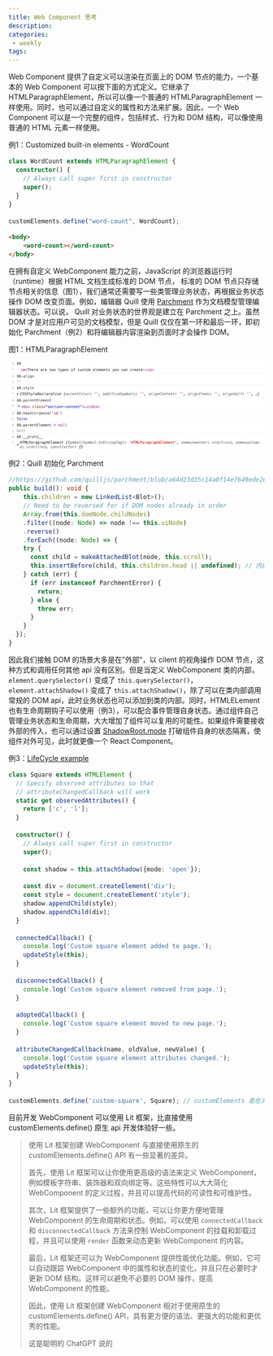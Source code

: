 ```yaml
---
title: Web Component 思考
description:
categories:
 - weekly
tags:
---
```

Web Component 提供了自定义可以渲染在页面上的 DOM 节点的能力，一个基本的 Web Component 可以按下面的方式定义。它继承了 HTMLParagraphElement，所以可以像一个普通的 HTMLParagraphElement 一样使用。同时，也可以通过自定义的属性和方法来扩展。因此，一个 Web Component 可以是一个完整的组件，包括样式、行为和 DOM 结构，可以像使用普通的 HTML 元素一样使用。

例1：Customized built-in elements - WordCount
```typescript
class WordCount extends HTMLParagraphElement {
  constructor() {
    // Always call super first in constructor
    super();
  }
}

customElements.define("word-count", WordCount);
```
```html
<body>
    <word-count></word-count>
</body>
```

在拥有自定义 WebComponent 能力之前，JavaScript 的浏览器运行时（runtime）根据 HTML 文档生成标准的 DOM 节点， 标准的 DOM 节点只存储节点相关的信息（图1），我们通常还需要写一些类管理业务状态，再根据业务状态操作 DOM 改变页面。例如，编辑器 Quill 使用 [Parchment](https://github.com/quilljs/parchment)  作为文档模型管理编辑器状态。可以说， Quill 对业务状态的世界观是建立在 Parchment 之上。虽然 DOM 才是对应用户可见的文档模型，但是 Quill 仅仅在第一环和最后一环，即初始化 Parchment（例2）和将编辑器内容渲染到页面时才会操作 DOM。

图1：HTMLParagraphElement

![HTMLParagraphElement](https://raw.githubusercontent.com/thorseraq/picb/main/imgs/20221211183849.png)

例2：Quill 初始化 Parchment
```typescript
//https://github.com/quilljs/parchment/blob/a64d23d35c14a0f14e7649ede2e24330919ee73d/src/blot/abstract/parent.ts#L64
public build(): void {
    this.children = new LinkedList<Blot>();
  	// Need to be reversed for if DOM nodes already in order
    Array.from(this.domNode.childNodes)
    .filter((node: Node) => node !== this.uiNode)
    .reverse()
    .forEach((node: Node) => {
    try {
      const child = makeAttachedBlot(node, this.scroll);
      this.insertBefore(child, this.children.head || undefined); // 内部使用链表而并非和 DOM 类似的树存储 Blot 节点
    } catch (err) {
      if (err instanceof ParchmentError) {
        return;
      } else {
        throw err;
      }
    }
  });
}
```

因此我们接触 DOM 的场景大多是在”外部“，以 cilent 的视角操作 DOM 节点，这种方式和调用任何其他 api 没有区别。但是当定义 WebComponent 类的内部，`element.querySelector()` 变成了 `this.querySelector()`，`element.attachShadow()` 变成了 `this.attachShadow()`，除了可以在类内部调用常规的 DOM api，此时业务状态也可以添加到类的内部。同时，HTMLELement 也有生命周期钩子可以使用（例3），可以配合事件管理自身状态。通过组件自己管理业务状态和生命周期，大大增加了组件可以复用的可能性。如果组件需要接收外部的传入，也可以通过设置 [ShadowRoot.mode](https://developer.mozilla.org/en-US/docs/Web/API/ShadowRoot/mode) 打破组件自身的状态隔离，使组件对外可见，此时就更像一个 React Component。

例3：[LifeCycle example](https://github.com/mdn/web-components-examples/blob/3bf4d03ce56ce5098709a2693d2e9d92036ee5bc/life-cycle-callbacks/main.js#L2)

```typescript
class Square extends HTMLElement {
  // Specify observed attributes so that
  // attributeChangedCallback will work
  static get observedAttributes() {
    return ['c', 'l'];
  }

  constructor() {
    // Always call super first in constructor
    super();

    const shadow = this.attachShadow({mode: 'open'});

    const div = document.createElement('div');
    const style = document.createElement('style');
    shadow.appendChild(style);
    shadow.appendChild(div);
  }

  connectedCallback() {
    console.log('Custom square element added to page.');
    updateStyle(this);
  }

  disconnectedCallback() {
    console.log('Custom square element removed from page.');
  }

  adoptedCallback() {
    console.log('Custom square element moved to new page.');
  }

  attributeChangedCallback(name, oldValue, newValue) {
    console.log('Custom square element attributes changed.');
    updateStyle(this);
  }
}

customElements.define('custom-square', Square); // customElements 是在浏览器 window 中存在的对象
```

目前开发 WebComponent 可以使用 Lit 框架，比直接使用 customElements.define() 原生 api 开发体验好一些。

> 使用 Lit 框架创建 WebComponent 与直接使用原生的 customElements.define() API 有一些显著的差异。
>
> 首先，使用 Lit 框架可以让你使用更高级的语法来定义 WebComponent，例如模板字符串、装饰器和双向绑定等。这些特性可以大大简化 WebComponent 的定义过程，并且可以提高代码的可读性和可维护性。
>
> 其次，Lit 框架提供了一些额外的功能，可以让你更方便地管理 WebComponent 的生命周期和状态。例如，可以使用 `connectedCallback` 和 `disconnectedCallback` 方法来控制 WebComponent 的挂载和卸载过程，并且可以使用 `render` 函数来动态更新 WebComponent 的内容。
>
> 最后，Lit 框架还可以为 WebComponent 提供性能优化功能。例如，它可以自动跟踪 WebComponent 中的属性和状态的变化，并且只在必要时才更新 DOM 结构。这样可以避免不必要的 DOM 操作，提高 WebComponent 的性能。
>
> 因此，使用 Lit 框架创建 WebComponent 相对于使用原生的 customElements.define() API，具有更方便的语法、更强大的功能和更优秀的性能。
>
> 这是聪明的 ChatGPT 说的
